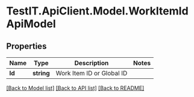 # TestIT.ApiClient.Model.WorkItemIdApiModel

## Properties

Name | Type | Description | Notes
------------ | ------------- | ------------- | -------------
**Id** | **string** | Work Item ID or Global ID | 

[[Back to Model list]](../README.md#documentation-for-models) [[Back to API list]](../README.md#documentation-for-api-endpoints) [[Back to README]](../README.md)

